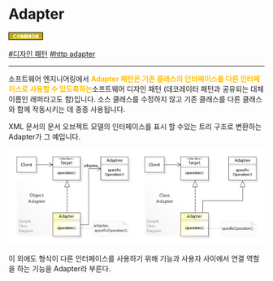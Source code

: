 
# Adapter

![Common](../../2TAT1C/Label_Common.png)

<a href="https://en.wikipedia.org/wiki/Adapter_pattern">#디자인 패턴</a>
<a href="https://www.google.com/search?sxsrf=ALeKk02YdJ_ZdyVlfdk2aZw1lGrAK9rcyA%3A1604652230985&ei=xgylX9PZO9SvoATW7IiQCA&q=http+adapter&oq=http+adapter&gs_lcp=CgZwc3ktYWIQAzIFCAAQyQMyAggAMgIIADICCAAyAggAMgIIADICCAAyAggAMgIIADoECAAQR1CHsAxYh7AMYMOxDGgAcAN4AIABhwGIAYcBkgEDMC4xmAEAoAECoAEBqgEHZ3dzLXdpesgBCMABAQ&sclient=psy-ab&ved=0ahUKEwjT1Nyxw-3sAhXUF4gKHVY2AoIQ4dUDCA0&uact=5">#http adapter</a>

---

소프트웨어 엔지니어링에서 <span style="color:#FFBF00; font-weight:bold;">Adapter 패턴은 기존 클래스의 인터페이스를 다른 인터페이스로 사용할 수 있도록하는</span>소프트웨어 디자인 패턴 (데코레이터 패턴과 공유되는 대체 이름인 래퍼라고도 함)입니다. 소스 클래스를 수정하지 않고 기존 클래스를 다른 클래스와 함께 작동시키는 데 종종 사용됩니다.

XML 문서의 문서 오브젝트 모델의 인터페이스를 표시 할 수있는 트리 구조로 변환하는 Adapter가 그 예입니다.

<img src="../../2TAT1C/Adapter_1.jpg"/>

이 외에도 형식이 다른 인터페이스를 사용하기 위해 기능과 사용자 사이에서 연결 역할을 하는 기능을 Adapter라 부른다.
